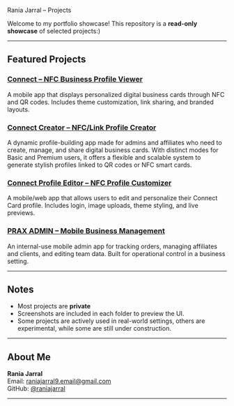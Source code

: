 Rania Jarral – Projects

Welcome to my portfolio showcase! This repository is a **read-only showcase** of selected projects:)

---

## Featured Projects

### [Connect – NFC Business Profile Viewer](./connect/README.md)
A mobile app that displays personalized digital business cards through NFC and QR codes. Includes theme customization, link sharing, and branded layouts.

### [Connect Creator – NFC/Link Profile Creator](./connect-creator/README.md)
A dynamic profile-building app made for admins and affiliates who need to create, manage, and share digital business cards. With distinct modes for Basic and Premium users, it offers a flexible and scalable system to generate stylish profiles linked to QR codes or NFC smart cards.

### [Connect Profile Editor – NFC Profile Customizer](./profile-editor/README.md)
A mobile/web app that allows users to edit and personalize their Connect Card profile. Includes login, image uploads, theme styling, and live previews.

### [PRAX ADMIN – Mobile Business Management](./prax-admin/README.md)
An internal-use mobile admin app for tracking orders, managing affiliates and clients, and editing team data. Built for operational control in a business setting.

<!-- Uncomment when PaylyDaily is added
### 💰 [PaylyDaily – Lending Dashboard App](./paylydaily/README.md)
A mobile-first dashboard for managing loans, repayments, and client records. Built for small lending businesses needing streamlined recordkeeping.
-->

---

## Notes

- Most projects are **private**
- Screenshots are included in each folder to preview the UI.
- Some projects are actively used in real-world settings, others are experimental, while some are still under construction.

---

## About Me

**Rania Jarral**  
Email: raniajarral9.email@gmail.com  
GitHub: [@raniajarral](https://github.com/raniajarral)

---
